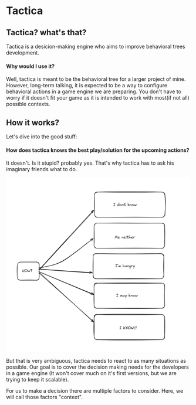 # Tactica

## Tactica? what's that?

Tactica is a desicion-making engine who aims to improve behavioral trees development. 

#### Why would I use it?
Well, tactica is meant to be the behavioral tree for a larger project of mine. However, long-term talking, it is expected to be a way to configure behavioral actions in a game engine we are preparing. You don't have to worry if it doesn't fit your game as it is intended to work with most(if not all) possible contexts.

## How it works? 

Let's dive into the good stuff: 

#### How does tactica knows the best play/solution for the upcoming actions? 
It doesn't. Is it stupid? probably yes. That's why tactica has to ask his imaginary friends what to do. 

![alt text](image.png)

But that is very ambiguous, tactica needs to react to as many situations as possible. Our goal is to cover the decision making needs for the developers in a game engine (It won't cover much on it's first versions, but we are trying to keep it scalable).

For us to make a decision there are multiple factors to consider. Here, we will call those factors "context". 
